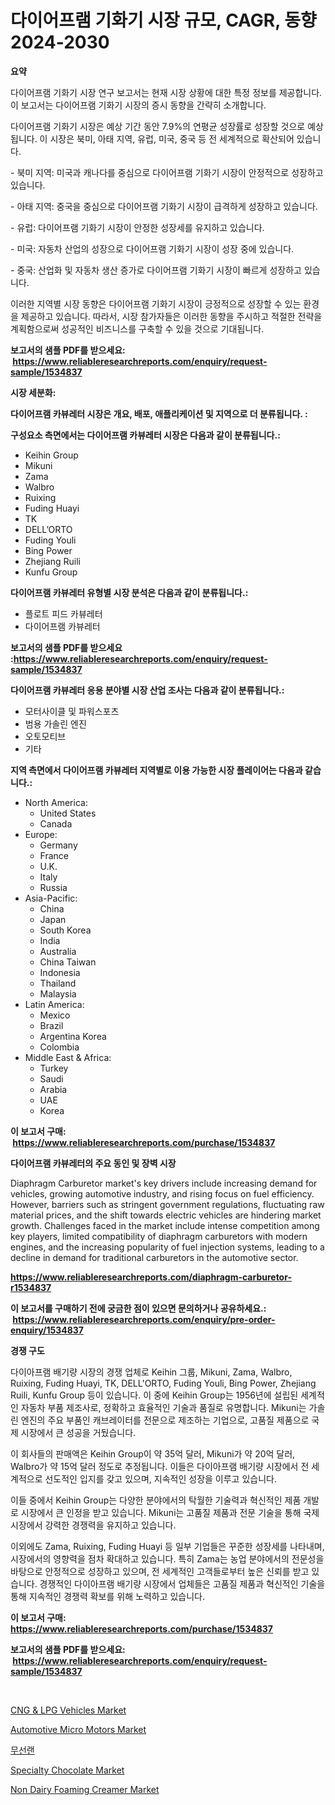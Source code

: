 <p><h1>다이어프램 기화기 시장 규모, CAGR, 동향 2024-2030</h1></p><p><strong>요약</strong></p>
<p><p>다이어프램 기화기 시장 연구 보고서는 현재 시장 상황에 대한 특정 정보를 제공합니다. 이 보고서는 다이어프램 기화기 시장의 증시 동향을 간략히 소개합니다.</p><p>다이어프램 기화기 시장은 예상 기간 동안 7.9%의 연평균 성장률로 성장할 것으로 예상됩니다. 이 시장은 북미, 아태 지역, 유럽, 미국, 중국 등 전 세계적으로 확산되어 있습니다.</p><p>- 북미 지역: 미국과 캐나다를 중심으로 다이어프램 기화기 시장이 안정적으로 성장하고 있습니다.</p><p>- 아태 지역: 중국을 중심으로 다이어프램 기화기 시장이 급격하게 성장하고 있습니다.</p><p>- 유럽: 다이어프램 기화기 시장이 안정한 성장세를 유지하고 있습니다.</p><p>- 미국: 자동차 산업의 성장으로 다이어프램 기화기 시장이 성장 중에 있습니다.</p><p>- 중국: 산업화 및 자동차 생산 증가로 다이어프램 기화기 시장이 빠르게 성장하고 있습니다.</p><p>이러한 지역별 시장 동향은 다이어프램 기화기 시장이 긍정적으로 성장할 수 있는 환경을 제공하고 있습니다. 따라서, 시장 참가자들은 이러한 동향을 주시하고 적절한 전략을 계획함으로써 성공적인 비즈니스를 구축할 수 있을 것으로 기대됩니다.</p></p>
<p><strong>보고서의 샘플 PDF를 받으세요: &nbsp;<a href="https://www.reliableresearchreports.com/enquiry/request-sample/1534837">https://www.reliableresearchreports.com/enquiry/request-sample/1534837</a></strong></p>
<p><strong>시장 세분화:</strong></p>
<p><strong> 다이어프램 카뷰레터 시장은 개요, 배포, 애플리케이션 및 지역으로 더 분류됩니다. :</strong></p>
<p><strong>구성요소 측면에서는 다이어프램 카뷰레터 시장은 다음과 같이 분류됩니다.:</strong></p>
<p><ul><li>Keihin Group</li><li>Mikuni</li><li>Zama</li><li>Walbro</li><li>Ruixing</li><li>Fuding Huayi</li><li>TK</li><li>DELL’ORTO</li><li>Fuding Youli</li><li>Bing Power</li><li>Zhejiang Ruili</li><li>Kunfu Group</li></ul></p>
<p><strong> 다이어프램 카뷰레터 유형별 시장 분석은 다음과 같이 분류됩니다.:</strong></p>
<p><ul><li>플로트 피드 카뷰레터</li><li>다이어프램 카뷰레터</li></ul></p>
<p><strong>보고서의 샘플 PDF를 받으세요 :<a href="https://www.reliableresearchreports.com/enquiry/request-sample/1534837">https://www.reliableresearchreports.com/enquiry/request-sample/1534837</a></strong></p>
<p><strong> 다이어프램 카뷰레터 응용 분야별 시장 산업 조사는 다음과 같이 분류됩니다.:</strong></p>
<p><ul><li>모터사이클 및 파워스포츠</li><li>범용 가솔린 엔진</li><li>오토모티브</li><li>기타</li></ul></p>
<p><strong>지역 측면에서 다이어프램 카뷰레터 지역별로 이용 가능한 시장 플레이어는 다음과 같습니다.:</strong></p>
<p><ul>
    <li>
        North America:
        <ul>
            <li>United States</li>
            <li>Canada</li>
        </ul>
    </li>
    <li>
        Europe:
        <ul>
            <li>Germany</li>
            <li>France</li>
            <li>U.K.</li>
            <li>Italy</li>
            <li>Russia</li>
        </ul>
    </li>
    <li>
        Asia-Pacific:
        <ul>
            <li>China</li>
            <li>Japan</li>
            <li>South Korea</li>
            <li>India</li>
            <li>Australia</li>
            <li>China Taiwan</li>
            <li>Indonesia</li>
            <li>Thailand</li>
            <li>Malaysia</li>
        </ul>
    </li>
    <li>
        Latin America:
        <ul>
            <li>Mexico</li>
            <li>Brazil</li>
            <li>Argentina Korea</li>
            <li>Colombia</li>
        </ul>
    </li>
    <li>
        Middle East & Africa:
        <ul>
            <li>Turkey</li>
            <li>Saudi</li>
            <li>Arabia</li>
            <li>UAE</li>
            <li>Korea</li>
        </ul>
    </li>
    </ul></p>
<p><strong>이 보고서 구매: &nbsp;<a href="https://www.reliableresearchreports.com/purchase/1534837">https://www.reliableresearchreports.com/purchase/1534837</a></strong></p>
<p><strong>다이어프램 카뷰레터의 주요 동인 및 장벽 시장</strong></p>
<p><p>Diaphragm Carburetor market's key drivers include increasing demand for vehicles, growing automotive industry, and rising focus on fuel efficiency. However, barriers such as stringent government regulations, fluctuating raw material prices, and the shift towards electric vehicles are hindering market growth. Challenges faced in the market include intense competition among key players, limited compatibility of diaphragm carburetors with modern engines, and the increasing popularity of fuel injection systems, leading to a decline in demand for traditional carburetors in the automotive sector.</p></p>
<p><strong><a href="https://www.reliableresearchreports.com/diaphragm-carburetor-r1534837">https://www.reliableresearchreports.com/diaphragm-carburetor-r1534837</a></strong></p>
<p><strong>이 보고서를 구매하기 전에 궁금한 점이 있으면 문의하거나 공유하세요.: &nbsp;<a href="https://www.reliableresearchreports.com/enquiry/pre-order-enquiry/1534837">https://www.reliableresearchreports.com/enquiry/pre-order-enquiry/1534837</a></strong></p>
<p><strong>경쟁 구도</strong></p>
<p><p>다이아프램 배기량 시장의 경쟁 업체로 Keihin 그룹, Mikuni, Zama, Walbro, Ruixing, Fuding Huayi, TK, DELL'ORTO, Fuding Youli, Bing Power, Zhejiang Ruili, Kunfu Group 등이 있습니다. 이 중에 Keihin Group는 1956년에 설립된 세계적인 자동차 부품 제조사로, 정확하고 효율적인 기술과 품질로 유명합니다. Mikuni는 가솔린 엔진의 주요 부품인 캐브레이터를 전문으로 제조하는 기업으로, 고품질 제품으로 국제 시장에서 큰 성공을 거뒀습니다.</p><p>이 회사들의 판매액은 Keihin Group이 약 35억 달러, Mikuni가 약 20억 달러, Walbro가 약 15억 달러 정도로 추정됩니다. 이들은 다이아프램 배기량 시장에서 전 세계적으로 선도적인 입지를 갖고 있으며, 지속적인 성장을 이루고 있습니다. </p><p>이들 중에서 Keihin Group는 다양한 분야에서의 탁월한 기술력과 혁신적인 제품 개발로 시장에서 큰 인정을 받고 있습니다. Mikuni는 고품질 제품과 전문 기술을 통해 국제 시장에서 강력한 경쟁력을 유지하고 있습니다. </p><p>이외에도 Zama, Ruixing, Fuding Huayi 등 일부 기업들은 꾸준한 성장세를 나타내며, 시장에서의 영향력을 점차 확대하고 있습니다. 특히 Zama는 농업 분야에서의 전문성을 바탕으로 안정적으로 성장하고 있으며, 전 세계적인 고객들로부터 높은 신뢰를 받고 있습니다. 경쟁적인 다이아프램 배기량 시장에서 업체들은 고품질 제품과 혁신적인 기술을 통해 지속적인 경쟁력 확보를 위해 노력하고 있습니다.</p></p>
<p><strong>이 보고서 구매: &nbsp; <a href="https://www.reliableresearchreports.com/purchase/1534837">https://www.reliableresearchreports.com/purchase/1534837</a></strong></p>
<p><strong>보고서의 샘플 PDF를 받으세요: &nbsp;<a href="https://www.reliableresearchreports.com/enquiry/request-sample/1534837">https://www.reliableresearchreports.com/enquiry/request-sample/1534837</a></strong><strong></strong></p>
<p>&nbsp;</p>
<p><p><a href="https://www.linkedin.com/pulse/cng-amp-lpg-vehicles-market-comprehensive-report-its-share-yx65e?trackingId=0C2K6J0aC3iUn8Dx9eDJgw%3D%3D">CNG & LPG Vehicles Market</a></p><p><a href="https://www.linkedin.com/pulse/automotive-micro-motors-market-size-furnishes-valuable-information-xvfse?trackingId=Jq8jU9ngEOHB1otunFF0Ww%3D%3D">Automotive Micro Motors Market</a></p><p><a href="https://medium.com/@cheddar67856/wlan-%EC%8B%9C%EC%9E%A5-%EC%A1%B0%EC%82%AC-%EB%B3%B4%EA%B3%A0%EC%84%9C-%EA%B7%B8-%EC%97%AD%EC%82%AC-%EB%B0%8F-2031%EB%85%84%EA%B9%8C%EC%A7%80%EC%9D%98-2024%EB%85%84-%EC%98%88%EC%B8%A1-4c495e2b7bde">무선랜</a></p><p><a href="https://github.com/lataunyatinikmelvin59ilbd0dv/Market-Research-Report-List-1/blob/main/specialty-chocolate-market.md">Specialty Chocolate Market</a></p><p><a href="https://github.com/pgtimber/Market-Research-Report-List-2/blob/main/non-dairy-foaming-creamer-market.md">Non Dairy Foaming Creamer Market</a></p></p>